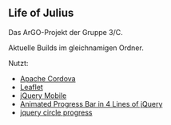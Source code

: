 ## Life of Julius
Das ArGO-Projekt der Gruppe 3/C. 

Aktuelle Builds im gleichnamigen Ordner.

Nutzt:
* [Apache Cordova](https://cordova.apache.org/)
* [Leaflet](leaflet.org)
* [jQuery Mobile](http://jquerymobile.com/)
* [Animated Progress Bar in 4 Lines of jQuery](https://github.com/kopipejst/progressbar)
* [jquery circle progress](https://github.com/kottenator/jquery-circle-progress)
